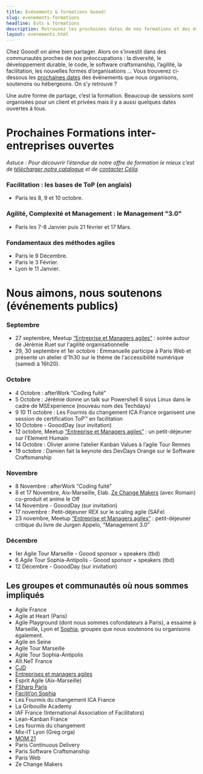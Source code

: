 ```yaml
---
title: Événements & formations Goood!
slug: evenements-formations
headline: Evts & formations
description: Retrouvez les prochaines dates de nos formations et des événements ouverts au public où vous pouvez nous rencontrer.
layout: evenements.html
---
```

Chez Goood! on aime bien partager. Alors on s’investit dans des communautés proches de nos préoccupations : la diversité, le développement durable, le code, le software craftsmanship, l’agilité, la facilitation, les nouvelles formes d’organisations …
Vous trouverez ci-dessous les [prochaines dates](#prochaines-dates) des événements que nous organisons, soutenons ou hébergeons. On s’y retrouve ?

Une autre forme de partage, c’est la formation. Beaucoup de sessions sont organisées pour un client et privées mais il y a aussi quelques dates ouvertes à tous. 

# Prochaines Formations inter-entreprises ouvertes #

*Astuce : Pour découvrir l’étendue de notre offre de formation le mieux c’est de [télécharger notre catalogue](http://www.goood.pro/files/catalogue-formations-goood.pdf) et de [contacter Célia](formation@goood.pro).* 

### Facilitation : les bases de ToP (en anglais) ###
* Paris les 8, 9 et 10 octobre.

### Agilité, Complexité et Management : le Management "3.0" ###
* Paris les 7-8 Janvier puis 21 février et 17 Mars.

### Fondamentaux des méthodes agiles ###
* Paris le 9 Décembre.
* Paris le 3 Février.
* Lyon le 11 Janvier.

<a name="prochaines-dates"></a>
# Nous aimons, nous soutenons (événements publics) #

### Septembre ###
* 27 septembre, Meetup [“Entreprise et Managers agiles”](http://www.meetup.com/fr-FR/entreprise-agile) : soirée autour de Jérémie Ruet sur l'agilité organisationnelle
* 29, 30 septembre et 1er octobre : Emmanuelle participe à Paris Web et présente un atelier d'1h30 sur le thème de l'accessibilité numérique (samedi à 16h20).

### Octobre ###
* 4 Octobre : afterWork “Coding fuité”
* 5 Octobre : Jérémie donne un talk sur Powershell 6 sous Linux dans le cadre de MSExperience (nouveau nom des Techdays)
* 9 10 11 octobre : Les Fourmis du changement ICA France organisent une session de certification ToP&trade; en facilitation
* 10 Octobre - GooodDay (sur invitation)
* 12 octobre, Meetup [“Entreprise et Managers agiles”](http://www.meetup.com/fr-FR/entreprise-agile) : un petit-déjeuner sur l'Element Humain
* 14 Octobre : Olivier anime l’atelier Kanban Values à l’agile Tour Rennes
* 19 octobre : Damien fait la keynote des DevDays Orange sur le Software Craftsmanship

### Novembre ###
* 8 Novembre : afterWork “Coding fuité”
* 8 et 17 Novembre, Aix-Marseille, Elab. [Ze Change Makers](http://zechangemakers.com) (avec Romain) co-produit et anime le Off
* 14 Novembre - GooodDay (sur invitation)
* 17 novembre : Petit-déjeuner REX sur le scaling agile (SAFe)
* 23 novembre, Meetup [“Entreprise et Managers agiles”](http://www.meetup.com/fr-FR/entreprise-agile) : petit-déjeuner critique du livre de Jurgen Appelo, “Management 3.0”

### Décembre ###
* 1er Agile Tour Marseille - Goood sponsor + speakers (tbd)
* 6 Agile Tour Sophia-Antipolis - Goood sponsor + speakers (tbd)
* 12 Décembre - GooodDay (sur invitation)

## Les groupes et communautés où nous sommes impliqués ##
* Agile France 
* Agile at Heart (Paris)
* Agile Playground (dont nous sommes cofondateurs à Paris), a essaimé à Marseille, Lyon et [Sophia](http://www.meetup.com/Agile-Play-Ground/), groupes que nous soutenons ou organisons également.
* Agile en Seine
* Agile Tour Marseille
* Agile Tour Sophia-Antipolis
* Alt.NeT France
* [CJD](http://www.cjd.net)
* [Entreprises et managers agiles](http://www.meetup.com/fr-FR/entreprise-agile/)
* Esprit Agile (Aix-Marseille)
* [FSharp Paris](https://fsharpparis.github.io/)
* [Facilit’on Sophia](http://www.meetup.com/FacilitON/)  
* Les Fourmis du changement ICA France
* La Gribouille Academy
* IAF France (International Association of Facilitators)
* Lean-Kanban France
* Les fourmis du changement
* Mix-IT Lyon (Greg orga)
* [MOM 21](http://www.mom21.org/)
* Paris Continuous Delivery 
* Paris Software Craftsmanship
* Paris Web
* Ze Change Makers